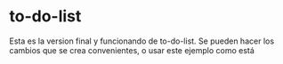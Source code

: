 # to-do-list
Esta es la version final y funcionando de to-do-list.
Se pueden hacer los cambios que se crea convenientes, o usar este ejemplo como está
